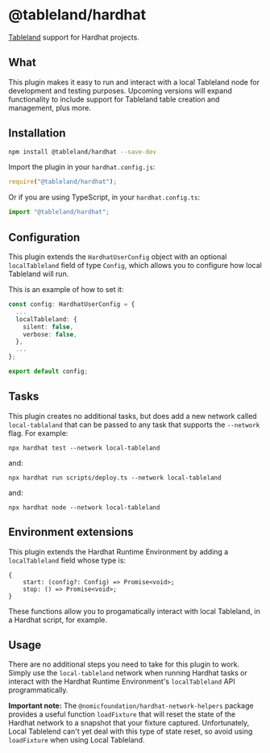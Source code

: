 # @tableland/hardhat

[Tableland](https://tableland.xyz) support for Hardhat projects.

## What

This plugin makes it easy to run and interact with a local Tableland node for development and testing purposes. Upcoming versions will expand functionality to include support for Tableland table creation and management, plus more.

## Installation

```bash
npm install @tableland/hardhat --save-dev
```

Import the plugin in your `hardhat.config.js`:

```js
require("@tableland/hardhat");
```

Or if you are using TypeScript, in your `hardhat.config.ts`:

```ts
import "@tableland/hardhat";
```

## Configuration

This plugin extends the `HardhatUserConfig` object with an optional
`localTableland` field of type `Config`, which allows you to configure how local Tableland will run.

This is an example of how to set it:

```ts
const config: HardhatUserConfig = {
  ...
  localTableland: {
    silent: false,
    verbose: false,
  },
  ...
};

export default config;
```

## Tasks

This plugin creates no additional tasks, but does add a new network called `local-tablaland` that can be passed to any task that supports the `--network` flag. For example:

```
npx hardhat test --network local-tableland
```

and:

```
npx hardhat run scripts/deploy.ts --network local-tableland
```

and:

```
npx hardhat node --network local-tableland
```

## Environment extensions

This plugin extends the Hardhat Runtime Environment by adding a `localTableland` field whose type is:

```
{
    start: (config?: Config) => Promise<void>;
    stop: () => Promise<void>;
}
```

These functions allow you to progamatically interact with local Tableland, in a Hardhat script, for example.

## Usage

There are no additional steps you need to take for this plugin to work. Simply use the `local-tableland` network when running Hardhat tasks or interact with the Hardhat Runtime Environment's `localTableland` API programmatically.

**Important note:** The `@nomicfoundation/hardhat-network-helpers` package provides a useful function `loadFixture` that will reset the state of the Hardhat network to a snapshot that your fixture captured. Unfortunately, Local Tablelend can't yet deal with this type of state reset, so avoid using `loadFixture` when using Local Tableland.
